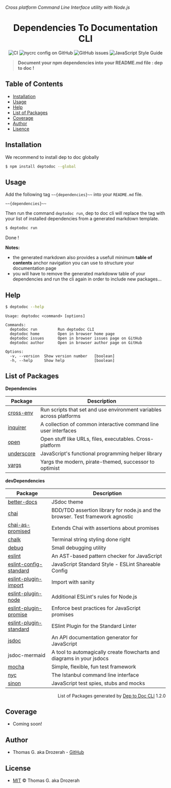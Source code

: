 _Cross platform Command Line Interface utility with Node.js_

<h1 align="center" style="border:none !important;">
  Dependencies To Documentation CLI
</h1>

<div align="center">

![CI](https://github.com/Drozerah/dep-to-doc-cli/workflows/CI/badge.svg)
![nycrc config on GitHub](https://img.shields.io/nycrc/Drozerah/dep-to-doc-cli?config=.nycrc.json&label=coverage)
![GitHub issues](https://img.shields.io/github/issues/Drozerah/dummy-github-ci-action)
![JavaScript Style Guide](https://img.shields.io/badge/code_style-standard-brightgreen.svg)

</div>

> __Document your npm dependencies into your README.md file : dep to doc !__

Table of Contents
-----------------

- [Installation](#installation)
- [Usage](#usage)
- [Help](#help)
- [List of Packages](#list-of-packages)
- [Coverage](#coverage)
- [Author](#author)
- [Lisence](#license)

Installation
------------

We recommend to install dep to doc globally 
````bash
$ npm install deptodoc --global
````

Usage
-----
Add the following tag `~~{dependencies}~~` into your `README.md` file.
````
~~{dependencies}~~
````

Then run the command `deptodoc run`, dep to doc cli will replace the tag with your list of installed dependencies from a generated markdown template.


````bash
$ deptodoc run
````
Done !

__Notes:__

- the generated markdown also provides a usefull minimum __table of contents__ anchor navigation you can use to structure your documentation page
- you will have to remove the generated markdoww table of your dependencies and run the cli again in order to include new packages...

Help
----

````bash
$ deptodoc --help
````

````
Usage: deptodoc <command> [options]

Commands:
  deptodoc run         Run deptodoc CLI
  deptodoc home        Open in browser home page
  deptodoc issues      Open in browser issues page on GitHub
  deptodoc author      Open in browser author page on GitHub

Options:
  -v, --version  Show version number   [boolean]
  -h, --help     Show help             [boolean]

````

List of Packages
----------------

__Dependencies__

| Package                                                                             | Description                                                                    |
| ----------------------------------------------------------------------------------- | ------------------------------------------------------------------------------ |
| [cross-env](https://github.com/kentcdodds/cross-env#readme)                         | Run scripts that set and use environment variables across platforms            |
| [inquirer](https://github.com/SBoudrias/Inquirer.js#readme)                         | A collection of common interactive command line user interfaces                |
| [open](https://github.com/sindresorhus/open#readme)                                 | Open stuff like URLs, files, executables. Cross-platform                       |
| [underscore](https://underscorejs.org)                                              | JavaScript's functional programming helper library                             |
| [yargs](https://yargs.js.org/)                                                      | Yargs the modern, pirate-themed, successor to optimist                         |


__devDependencies__

| Package                                                                             | Description                                                                    |
| ----------------------------------------------------------------------------------- | ------------------------------------------------------------------------------ |
| [better-docs](https://github.com/SoftwareBrothers/better-docs#readme)               | JSdoc theme                                                                    |
| [chai](http://chaijs.com)                                                           | BDD/TDD assertion library for node.js and the browser. Test framework agnostic |
| [chai-as-promised](https://github.com/domenic/chai-as-promised#readme)              | Extends Chai with assertions about promises                                    |
| [chalk](https://github.com/chalk/chalk#readme)                                      | Terminal string styling done right                                             |
| [debug](https://github.com/visionmedia/debug#readme)                                | Small debugging utility                                                        |
| [eslint](https://eslint.org)                                                        | An AST-based pattern checker for JavaScript                                    |
| [eslint-config-standard](https://github.com/standard/eslint-config-standard)        | JavaScript Standard Style - ESLint Shareable Config                            |
| [eslint-plugin-import](https://github.com/benmosher/eslint-plugin-import)           | Import with sanity                                                             |
| [eslint-plugin-node](https://github.com/mysticatea/eslint-plugin-node#readme)       | Additional ESLint's rules for Node.js                                          |
| [eslint-plugin-promise](https://github.com/xjamundx/eslint-plugin-promise#readme)   | Enforce best practices for JavaScript promises                                 |
| [eslint-plugin-standard](https://github.com/standard/eslint-plugin-standard#readme) | ESlint Plugin for the Standard Linter                                          |
| [jsdoc](https://github.com/jsdoc/jsdoc#readme)                                      | An API documentation generator for JavaScript                                  |
| jsdoc-mermaid                                                                       | A tool to automagically create flowcharts and diagrams in your jsdocs          |
| [mocha](https://mochajs.org/)                                                       | Simple, flexible, fun test framework                                           |
| [nyc](https://istanbul.js.org/)                                                     | The Istanbul command line interface                                            |
| [sinon](https://sinonjs.org/)                                                       | JavaScript test spies, stubs and mocks                                         |


<div align="right">
  List of Packages generated by <a href="https://github.com/Drozerah/dep-to-doc-cli.git">Dep to Doc CLI</a> 1.2.0
  </div>


Coverage
--------

- Coming soon!

Author
------

- Thomas G. aka Drozerah - [GitHub](https://github.com/Drozerah)

License
-------

- [MIT](https://github.com/Drozerah/dep-to-doc-cli/blob/master/LICENSE) © Thomas G. aka Drozerah